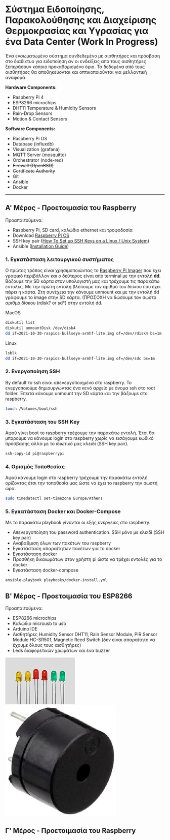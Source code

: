 # Σύστημα Ειδοποίησης, Παρακολούθησης και Διαχείρισης Θερμοκρασίας και Υγρασίας για ένα Data Center (Work In Progress)

Ένα ενσωματωμένο σύστημα συνδεδεμένο με αισθητήρες και πρόσβαση στο διαδίκτυο για ειδοποίηση αν οι ενδείξεις από τους αισθητήρες ξεπεράσουν κάποιο προκαθορισμένο όριο. Τα δεδομένα από τους αισθητήρες θα αποθηκεύονται και οπτικοποιούνται για μελλοντική αναφορά.

**Hardware Components:**

- Raspberry Pi 4
- ESP8266 microchips
- DHT11 Temperature & Humidity Sensors
- Rain-Drop Sensors
- Motion & Contact Sensors

**Software Components:**

- Raspberry Pi OS
- Database (influxdb)
- Visualization (grafana)
- MQTT Server (mosquitto)
- Orchestrator (node-red)
- ~~Firewall (OpenBSD)~~
- ~~Certificate Authority~~
- Git
- Ansible
- Docker

--- 
## Α' Μέρος - Προετοιμασία του Raspberry 

Προαπαιτούμενα: 

- Raspberry Pi, SD card, καλώδιο ethernet και τροφοδοσία
- Download [Raspberry Pi OS](https://www.raspberrypi.com/software/)
- SSH key pair ([How To Set up SSH Keys on a Linux / Unix System](https://www.cyberciti.biz/faq/how-to-set-up-ssh-keys-on-linux-unix/)) 
- Ansible ([Installation Guide](https://docs.ansible.com/ansible/latest/installation_guide/index.html#installation-guide))

### 1. Εγκατάσταση λειτουργικού συστήματος

Ο πρώτος τρόπος είναι χρησιμοποιώντας το [Raspberry Pi Imager](https://www.raspberrypi.com/software/) που έχει γραφικό περιβάλλον και ο δεύτερος είναι από terminal με την εντολή **dd**. Βάζουμε την SD κάρτα στον υπολογιστή μας και τρέχουμε τις παρακάτω εντολές. Με την πρώτη εντολή βλέπουμε τον αριθμό του δίσκου που έχει πάρει η κάρτα. Στη συνέχεια την κάνουμε unmount και με την εντολή dd γράφουμε το image στην SD κάρτα. (ΠΡΟΣΟΧΗ να δώσουμε τον σωστό αριθμό δίσκου (rdisk? or sd*) στην εντολή dd. 

MacOS
```bash
diskutil list
diskutil unmountDisk /dev/disk4
dd if=2021-10-30-raspios-bullseye-armhf-lite.img of=/dev/rdisk4 bs=1m
```

Linux
```bash
lsblk
dd if=2021-10-30-raspios-bullseye-armhf-lite.img of=/dev/sdc bs=1m
```

### 2. Ενεργοποίηση SSH

By default το ssh είναι απενεργοποιημένο στο raspberry. Το ενεργοποιούμε δημιουργώντας ένα κενό αρχείο με όνομα ssh στο root folder. Έπειτα κάνουμε unmount την SD κάρτα και την βάζουμε στο raspberry.  

```bash
touch /Volumes/boot/ssh
```

### 3. Εγκατάσταση του SSH Κey 

Αφού γίνει boot το raspberry τρέχουμε την παρακάτω εντολή. Έτσι θα μπορούμε να κάνουμε login στο raspberry χωρίς να εισάγουμε κωδικό πρόσβασης αλλά με το ιδιωτικό μας κλειδί (SSH key pair). 

```bash
ssh-copy-id pi@raspberrypi
```

### 4. Ορισμός Τοποθεσίας

Αφού κάνουμε login στο raspberry τρέχουμε την παρακάτω εντολή ορίζοντας έτσι την τοποθεσία μας ώστε να έχει το raspberry την σωστή ώρα. 

```bash
sudo timedatectl set-timezone Europe/Athens
```

### 5. Εγκατάσταση Docker και Docker-Compose


Με το παρακάτω playbook γίνονται οι εξής ενέργειες στο raspberry:

* Απενεργοποίηση του password authentication. SSH μόνο με κλειδί (SSH key pair)
* Αναβάθμιση όλων των πακέτων του raspberry
* Εγκατάσταση απαραίτητων πακέτων για το docker
* Εγκατάσταση docker 
* Προσθήκη δικαιωμάτων στον χρήστη pi ώστε να τρέχει εντολές για το docker
* Εγκατάσταση docker-compose

```bash
ansible-playbook playbooks/docker-install.yml
```


## Β' Μέρος - Προετοιμασία του ESP8266 

Προαπαιτούμενα: 

- ESP8266 microchips
- Καλώδιο microusb to usb
- Arduino IDE
- Αισθητήρες Humidity Sensor DHT11, Rain Sensor Module, PIR Sensor Module HC-SR501, Magnetic Reed Switch (δεν είναι απαραίτητο να έχουμε όλους τους αισθητήρες)
- Leds διαφορετικών χρωμάτων και ένα buzzer

![](images/LEDs.jpg)
<img src="images/buzzer.jpg">

## Γ' Μέρος - Προετοιμασία του Raspberry 